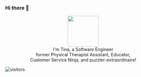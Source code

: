 ### Hi there 👋
<div align="center">
<img src="https://rishavanand.github.io/static/images/greetings.gif" align="center" style="width: 100px" />
</div>
<div align="center">I'm Tina, a Software Engineer <br/> former Physical Therapist Assistant, Educator,<br/>Customer Service Ninja, and puzzler-extraordinaire!</div>

<!--
**myerstina515/myerstina515** is a ✨ _special_ ✨ repository because its `README.md` (this file) appears on your GitHub profile.

Here are some ideas to get you started:

- 🔭 I’m currently working on ...
- 🌱 I’m currently learning ...
- 👯 I’m looking to collaborate on ...
- 🤔 I’m looking for help with ...
- 💬 Ask me about ...
- 📫 How to reach me: ...
- 😄 Pronouns: ...
- ⚡ Fun fact: ...
-->
![visitors](https://visitor-badge.glitch.me/badge?page_id=page.id)
